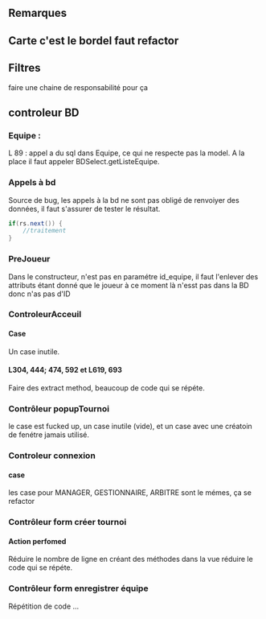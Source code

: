 ## Remarques
## Carte c'est le bordel faut refactor


## Filtres
faire une chaine de responsabilité pour ça





## controleur BD
### Equipe :
L 89 :  appel a du sql dans Equipe, ce qui ne respecte pas la model.
A la place il faut appeler BDSelect.getListeEquipe.

### Appels à bd
Source de bug, les appels à la bd ne sont pas obligé de renvoiyer des données, il faut s'assurer de tester le résultat.
```java
if(rs.next()) {
	//traitement 
}
```

### PreJoueur
Dans le constructeur, n'est pas en paramétre id_equipe, il faut l'enlever des attributs étant donné que le joueur à ce moment là n'esst pas dans la BD donc n'as pas d'ID

### ControleurAcceuil 
#### Case
Un case inutile.

#### L304, 444; 474, 592 et L619, 693 
Faire des extract method, beaucoup de code qui se répéte.

### Contrôleur popupTournoi
le case est fucked up, un case inutile (vide), et un case avec une créatoin de fenétre jamais utilisé.

### Controleur connexion
#### case
les case pour MANAGER, GESTIONNAIRE, ARBITRE sont le mémes, ça se refactor

### Contrôleur form créer tournoi
#### Action perfomed 
Réduire le nombre de ligne en créant des méthodes dans la vue
réduire le code qui se répéte.

### Contrôleur form enregistrer équipe
Répétition de code ...



